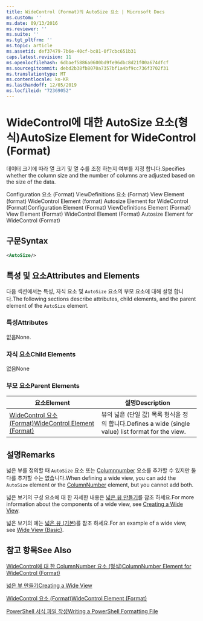 ```yaml
---
title: WideControl (Format)의 AutoSize 요소 | Microsoft Docs
ms.custom: ''
ms.date: 09/13/2016
ms.reviewer: ''
ms.suite: ''
ms.tgt_pltfrm: ''
ms.topic: article
ms.assetid: def37479-7b6e-40cf-bc81-0f7cbc651b31
caps.latest.revision: 11
ms.openlocfilehash: 6dbaef5886a0600bd9fe96dbc8d21f00a674dfcf
ms.sourcegitcommit: debd2b38fb8070a7357bf1a4bf9cc736f3702f31
ms.translationtype: MT
ms.contentlocale: ko-KR
ms.lasthandoff: 12/05/2019
ms.locfileid: "72369052"
---
```

# <a name="autosize-element-for-widecontrol-format"></a><span data-ttu-id="d17bb-102">WideControl에 대한 AutoSize 요소(형식)</span><span class="sxs-lookup"><span data-stu-id="d17bb-102">AutoSize Element for WideControl (Format)</span></span>

<span data-ttu-id="d17bb-103">데이터 크기에 따라 열 크기 및 열 수를 조정 하는지 여부를 지정 합니다.</span><span class="sxs-lookup"><span data-stu-id="d17bb-103">Specifies whether the column size and the number of columns are adjusted based on the size of the data.</span></span>

<span data-ttu-id="d17bb-104">Configuration 요소 (Format) ViewDefinitions 요소 (Format) View Element (format) WideControl Element (format) Autosize Element for WideControl (Format)</span><span class="sxs-lookup"><span data-stu-id="d17bb-104">Configuration Element (Format) ViewDefinitions Element (Format) View Element (Format) WideControl Element (Format) Autosize Element for WideControl (Format)</span></span>

## <a name="syntax"></a><span data-ttu-id="d17bb-105">구문</span><span class="sxs-lookup"><span data-stu-id="d17bb-105">Syntax</span></span>

```xml
<AutoSize/>
```

## <a name="attributes-and-elements"></a><span data-ttu-id="d17bb-106">특성 및 요소</span><span class="sxs-lookup"><span data-stu-id="d17bb-106">Attributes and Elements</span></span>

<span data-ttu-id="d17bb-107">다음 섹션에서는 특성, 자식 요소 및 `AutoSize` 요소의 부모 요소에 대해 설명 합니다.</span><span class="sxs-lookup"><span data-stu-id="d17bb-107">The following sections describe attributes, child elements, and the parent element of the `AutoSize` element.</span></span>

### <a name="attributes"></a><span data-ttu-id="d17bb-108">특성</span><span class="sxs-lookup"><span data-stu-id="d17bb-108">Attributes</span></span>

<span data-ttu-id="d17bb-109">없음</span><span class="sxs-lookup"><span data-stu-id="d17bb-109">None.</span></span>

### <a name="child-elements"></a><span data-ttu-id="d17bb-110">자식 요소</span><span class="sxs-lookup"><span data-stu-id="d17bb-110">Child Elements</span></span>

<span data-ttu-id="d17bb-111">없음</span><span class="sxs-lookup"><span data-stu-id="d17bb-111">None</span></span>

### <a name="parent-elements"></a><span data-ttu-id="d17bb-112">부모 요소</span><span class="sxs-lookup"><span data-stu-id="d17bb-112">Parent Elements</span></span>

|<span data-ttu-id="d17bb-113">요소</span><span class="sxs-lookup"><span data-stu-id="d17bb-113">Element</span></span>|<span data-ttu-id="d17bb-114">설명</span><span class="sxs-lookup"><span data-stu-id="d17bb-114">Description</span></span>|
|-------------|-----------------|
|[<span data-ttu-id="d17bb-115">WideControl 요소 (Format)</span><span class="sxs-lookup"><span data-stu-id="d17bb-115">WideControl Element (Format)</span></span>](./widecontrol-element-format.md)|<span data-ttu-id="d17bb-116">뷰의 넓은 (단일 값) 목록 형식을 정의 합니다.</span><span class="sxs-lookup"><span data-stu-id="d17bb-116">Defines a wide (single value) list format for the view.</span></span>|

## <a name="remarks"></a><span data-ttu-id="d17bb-117">설명</span><span class="sxs-lookup"><span data-stu-id="d17bb-117">Remarks</span></span>

<span data-ttu-id="d17bb-118">넓은 뷰를 정의할 때 `AutoSize` 요소 또는 [Columnnumber](./columnnumber-element-for-widecontrol-format.md) 요소를 추가할 수 있지만 둘 다를 추가할 수는 없습니다.</span><span class="sxs-lookup"><span data-stu-id="d17bb-118">When defining a wide view, you can add the `AutoSize` element or the [ColumnNumber](./columnnumber-element-for-widecontrol-format.md) element, but you cannot add both.</span></span>

<span data-ttu-id="d17bb-119">넓은 보기의 구성 요소에 대 한 자세한 내용은 [넓은 뷰 만들기](./creating-a-wide-view.md)를 참조 하세요.</span><span class="sxs-lookup"><span data-stu-id="d17bb-119">For more information about the components of a wide view, see [Creating a Wide View](./creating-a-wide-view.md).</span></span>

<span data-ttu-id="d17bb-120">넓은 보기의 예는 [넓은 뷰 (기본)](./wide-view-basic.md)를 참조 하세요.</span><span class="sxs-lookup"><span data-stu-id="d17bb-120">For an example of a wide view, see [Wide View (Basic)](./wide-view-basic.md).</span></span>

## <a name="see-also"></a><span data-ttu-id="d17bb-121">참고 항목</span><span class="sxs-lookup"><span data-stu-id="d17bb-121">See Also</span></span>

[<span data-ttu-id="d17bb-122">WideControl에 대 한 ColumnNumber 요소 (형식)</span><span class="sxs-lookup"><span data-stu-id="d17bb-122">ColumnNumber Element for WideControl (Format)</span></span>](./columnnumber-element-for-widecontrol-format.md)

[<span data-ttu-id="d17bb-123">넓은 뷰 만들기</span><span class="sxs-lookup"><span data-stu-id="d17bb-123">Creating a Wide View</span></span>](./creating-a-wide-view.md)

[<span data-ttu-id="d17bb-124">WideControl 요소 (Format)</span><span class="sxs-lookup"><span data-stu-id="d17bb-124">WideControl Element (Format)</span></span>](./widecontrol-element-format.md)

[<span data-ttu-id="d17bb-125">PowerShell 서식 파일 작성</span><span class="sxs-lookup"><span data-stu-id="d17bb-125">Writing a PowerShell Formatting File</span></span>](./writing-a-powershell-formatting-file.md)

